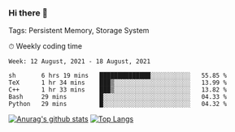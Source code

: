 ### Hi there 👋

Tags: Persistent Memory, Storage System

<!--

[![Anurag's github stats](https://github-readme-stats.vercel.app/api?username=wwyf)](https://github.com/anuraghazra/github-readme-stats)

[![Anurag's github stats](https://github-readme-stats.vercel.app/api?username=wwyf&count_private=true)](https://github.com/anuraghazra/github-readme-stats)


[![Top Langs](https://github-readme-stats.vercel.app/api/top-langs/?username=wwyf&count_private=true&&hide=jupyter%20notebook,html)](https://github.com/anuraghazra/github-readme-stats)



-->


⏱ Weekly coding time

<!--START_SECTION:waka-->
```text
Week: 12 August, 2021 - 18 August, 2021

sh       6 hrs 19 mins   ██████████████░░░░░░░░░░░   55.85 % 
TeX      1 hr 34 mins    ███▒░░░░░░░░░░░░░░░░░░░░░   13.99 % 
C++      1 hr 33 mins    ███▒░░░░░░░░░░░░░░░░░░░░░   13.82 % 
Bash     29 mins         █░░░░░░░░░░░░░░░░░░░░░░░░   04.33 % 
Python   29 mins         █░░░░░░░░░░░░░░░░░░░░░░░░   04.32 % 
```
<!--END_SECTION:waka-->



[![Anurag's github stats](https://github-readme-stats.vercel.app/api?username=wwyf&count_private=true&show_icons=true&hide_border=true)](https://github.com/anuraghazra/github-readme-stats) [![Top Langs](https://github-readme-stats.vercel.app/api/top-langs/?username=wwyf&count_private=true&hide=jupyter%20notebook,html,OpenEdge%20ABL&langs_count=10&layout=compact&hide_border=true)](https://github.com/anuraghazra/github-readme-stats)

<!--

[![willianrod's wakatime stats](https://github-readme-stats.vercel.app/api/wakatime?username=wwyf)](https://github.com/anuraghazra/github-readme-stats)


-->
